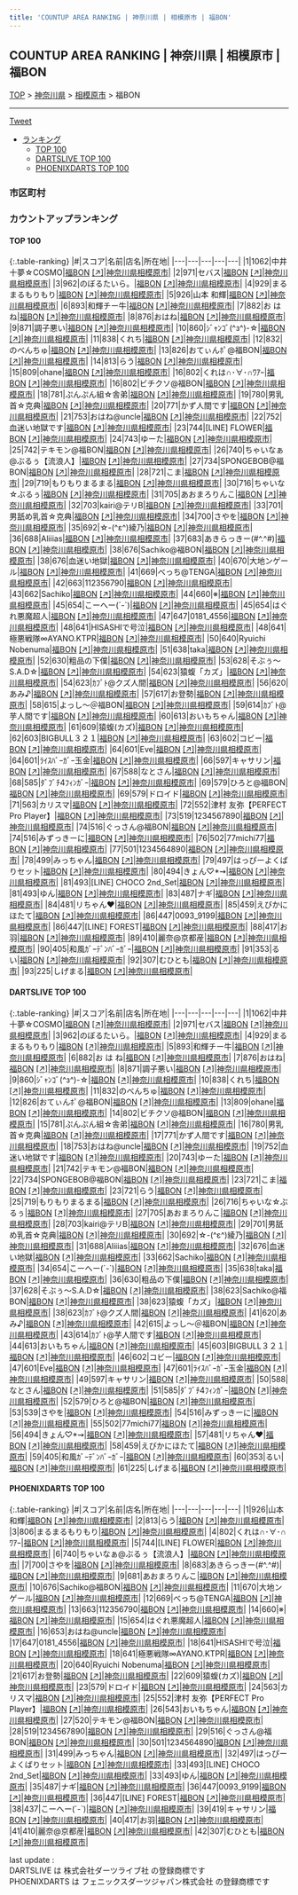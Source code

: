 ```yaml
---
title: 'COUNTUP AREA RANKING | 神奈川県 | 相模原市 | 福BON'
---
```

## COUNTUP AREA RANKING | 神奈川県 | 相模原市 | 福BON

[TOP](/darts/rank/) > [神奈川県](/darts/rank/神奈川県/) > [相模原市](/darts/rank/神奈川県/相模原市/) > 福BON

___

<a href="https://twitter.com/share?ref_src=twsrc%5Etfw" data-text="COUNTUP AREA RANKING | 神奈川県相模原市福BON" class="twitter-share-button" data-hashtags="DARTSLIVE,PHOENIXDARTS,darts,ダーツ" data-show-count="false">Tweet</a>

* [ランキング](#カウントアップランキング)
    * [TOP 100](#top-100)
    * [DARTSLIVE TOP 100](#dartslive-top-100)
    * [PHOENIXDARTS TOP 100](#phoenixdarts-top-100)

### 市区町村

<ul>

</ul>

### カウントアップランキング

#### TOP 100



{:.table-ranking}
|#|スコア|名前|店名|所在地|
|---|---|---|---|---|
|1|1062|<span class="rank-name-dl">中井十夢☆COSMO</span>|<a href="/darts/rank/shops/f6e295309958bdcf790ab824ce8730e5.html">福BON</a> <a href="https://search.dartslive.com/jp/shop/f6e295309958bdcf790ab824ce8730e5">[↗]</a>|<a href="/darts/rank/神奈川県/相模原市">神奈川県相模原市</a>|
|2|971|<span class="rank-name-dl">セバス</span>|<a href="/darts/rank/shops/f6e295309958bdcf790ab824ce8730e5.html">福BON</a> <a href="https://search.dartslive.com/jp/shop/f6e295309958bdcf790ab824ce8730e5">[↗]</a>|<a href="/darts/rank/神奈川県/相模原市">神奈川県相模原市</a>|
|3|962|<span class="rank-name-dl">のぼるたいら。</span>|<a href="/darts/rank/shops/f6e295309958bdcf790ab824ce8730e5.html">福BON</a> <a href="https://search.dartslive.com/jp/shop/f6e295309958bdcf790ab824ce8730e5">[↗]</a>|<a href="/darts/rank/神奈川県/相模原市">神奈川県相模原市</a>|
|4|929|<span class="rank-name-dl">まるまるもりもり</span>|<a href="/darts/rank/shops/f6e295309958bdcf790ab824ce8730e5.html">福BON</a> <a href="https://search.dartslive.com/jp/shop/f6e295309958bdcf790ab824ce8730e5">[↗]</a>|<a href="/darts/rank/神奈川県/相模原市">神奈川県相模原市</a>|
|5|926|<span class="rank-name-pd"><span class="pro-icon-pd"></span>山本 和輝</span>|<a href="/darts/rank/shops/58514.html">福BON</a> <a href="https://vs.phoenixdarts.com/jp/shop/shopDetailInfo/s_58514?s_seq=58514">[↗]</a>|<a href="/darts/rank/神奈川県/相模原市">神奈川県相模原市</a>|
|6|893|<span class="rank-name-dl">和輝チー牛</span>|<a href="/darts/rank/shops/f6e295309958bdcf790ab824ce8730e5.html">福BON</a> <a href="https://search.dartslive.com/jp/shop/f6e295309958bdcf790ab824ce8730e5">[↗]</a>|<a href="/darts/rank/神奈川県/相模原市">神奈川県相模原市</a>|
|7|882|<span class="rank-name-dl">お は ね</span>|<a href="/darts/rank/shops/f6e295309958bdcf790ab824ce8730e5.html">福BON</a> <a href="https://search.dartslive.com/jp/shop/f6e295309958bdcf790ab824ce8730e5">[↗]</a>|<a href="/darts/rank/神奈川県/相模原市">神奈川県相模原市</a>|
|8|876|<span class="rank-name-dl">おはね</span>|<a href="/darts/rank/shops/f6e295309958bdcf790ab824ce8730e5.html">福BON</a> <a href="https://search.dartslive.com/jp/shop/f6e295309958bdcf790ab824ce8730e5">[↗]</a>|<a href="/darts/rank/神奈川県/相模原市">神奈川県相模原市</a>|
|9|871|<span class="rank-name-dl">調子悪い</span>|<a href="/darts/rank/shops/f6e295309958bdcf790ab824ce8730e5.html">福BON</a> <a href="https://search.dartslive.com/jp/shop/f6e295309958bdcf790ab824ce8730e5">[↗]</a>|<a href="/darts/rank/神奈川県/相模原市">神奈川県相模原市</a>|
|10|860|<span class="rank-name-dl">ｼﾞｬﾝｺﾞ(^з^)-☆</span>|<a href="/darts/rank/shops/f6e295309958bdcf790ab824ce8730e5.html">福BON</a> <a href="https://search.dartslive.com/jp/shop/f6e295309958bdcf790ab824ce8730e5">[↗]</a>|<a href="/darts/rank/神奈川県/相模原市">神奈川県相模原市</a>|
|11|838|<span class="rank-name-dl">くれち</span>|<a href="/darts/rank/shops/f6e295309958bdcf790ab824ce8730e5.html">福BON</a> <a href="https://search.dartslive.com/jp/shop/f6e295309958bdcf790ab824ce8730e5">[↗]</a>|<a href="/darts/rank/神奈川県/相模原市">神奈川県相模原市</a>|
|12|832|<span class="rank-name-dl">のべんちゅ</span>|<a href="/darts/rank/shops/f6e295309958bdcf790ab824ce8730e5.html">福BON</a> <a href="https://search.dartslive.com/jp/shop/f6e295309958bdcf790ab824ce8730e5">[↗]</a>|<a href="/darts/rank/神奈川県/相模原市">神奈川県相模原市</a>|
|13|826|<span class="rank-name-dl">おてぃんﾎﾟ@福BON</span>|<a href="/darts/rank/shops/f6e295309958bdcf790ab824ce8730e5.html">福BON</a> <a href="https://search.dartslive.com/jp/shop/f6e295309958bdcf790ab824ce8730e5">[↗]</a>|<a href="/darts/rank/神奈川県/相模原市">神奈川県相模原市</a>|
|14|813|<span class="rank-name-pd">らう</span>|<a href="/darts/rank/shops/58514.html">福BON</a> <a href="https://vs.phoenixdarts.com/jp/shop/shopDetailInfo/s_58514?s_seq=58514">[↗]</a>|<a href="/darts/rank/神奈川県/相模原市">神奈川県相模原市</a>|
|15|809|<span class="rank-name-dl">ohane</span>|<a href="/darts/rank/shops/f6e295309958bdcf790ab824ce8730e5.html">福BON</a> <a href="https://search.dartslive.com/jp/shop/f6e295309958bdcf790ab824ce8730e5">[↗]</a>|<a href="/darts/rank/神奈川県/相模原市">神奈川県相模原市</a>|
|16|802|<span class="rank-name-pd">くれは∩･∀･∩ﾜｱｰ</span>|<a href="/darts/rank/shops/58514.html">福BON</a> <a href="https://vs.phoenixdarts.com/jp/shop/shopDetailInfo/s_58514?s_seq=58514">[↗]</a>|<a href="/darts/rank/神奈川県/相模原市">神奈川県相模原市</a>|
|16|802|<span class="rank-name-dl">ビチクソ@福BON</span>|<a href="/darts/rank/shops/f6e295309958bdcf790ab824ce8730e5.html">福BON</a> <a href="https://search.dartslive.com/jp/shop/f6e295309958bdcf790ab824ce8730e5">[↗]</a>|<a href="/darts/rank/神奈川県/相模原市">神奈川県相模原市</a>|
|18|781|<span class="rank-name-dl">ぷんぷん組☆舎弟</span>|<a href="/darts/rank/shops/f6e295309958bdcf790ab824ce8730e5.html">福BON</a> <a href="https://search.dartslive.com/jp/shop/f6e295309958bdcf790ab824ce8730e5">[↗]</a>|<a href="/darts/rank/神奈川県/相模原市">神奈川県相模原市</a>|
|19|780|<span class="rank-name-dl">男乳首☆克典</span>|<a href="/darts/rank/shops/f6e295309958bdcf790ab824ce8730e5.html">福BON</a> <a href="https://search.dartslive.com/jp/shop/f6e295309958bdcf790ab824ce8730e5">[↗]</a>|<a href="/darts/rank/神奈川県/相模原市">神奈川県相模原市</a>|
|20|771|<span class="rank-name-dl">かず人間です</span>|<a href="/darts/rank/shops/f6e295309958bdcf790ab824ce8730e5.html">福BON</a> <a href="https://search.dartslive.com/jp/shop/f6e295309958bdcf790ab824ce8730e5">[↗]</a>|<a href="/darts/rank/神奈川県/相模原市">神奈川県相模原市</a>|
|21|753|<span class="rank-name-dl">おはね@uncle</span>|<a href="/darts/rank/shops/f6e295309958bdcf790ab824ce8730e5.html">福BON</a> <a href="https://search.dartslive.com/jp/shop/f6e295309958bdcf790ab824ce8730e5">[↗]</a>|<a href="/darts/rank/神奈川県/相模原市">神奈川県相模原市</a>|
|22|752|<span class="rank-name-dl">血迷い地獄です</span>|<a href="/darts/rank/shops/f6e295309958bdcf790ab824ce8730e5.html">福BON</a> <a href="https://search.dartslive.com/jp/shop/f6e295309958bdcf790ab824ce8730e5">[↗]</a>|<a href="/darts/rank/神奈川県/相模原市">神奈川県相模原市</a>|
|23|744|<span class="rank-name-pd">[LINE] FLOWER</span>|<a href="/darts/rank/shops/58514.html">福BON</a> <a href="https://vs.phoenixdarts.com/jp/shop/shopDetailInfo/s_58514?s_seq=58514">[↗]</a>|<a href="/darts/rank/神奈川県/相模原市">神奈川県相模原市</a>|
|24|743|<span class="rank-name-dl">ゆーた</span>|<a href="/darts/rank/shops/f6e295309958bdcf790ab824ce8730e5.html">福BON</a> <a href="https://search.dartslive.com/jp/shop/f6e295309958bdcf790ab824ce8730e5">[↗]</a>|<a href="/darts/rank/神奈川県/相模原市">神奈川県相模原市</a>|
|25|742|<span class="rank-name-dl">テキモン@福BON</span>|<a href="/darts/rank/shops/f6e295309958bdcf790ab824ce8730e5.html">福BON</a> <a href="https://search.dartslive.com/jp/shop/f6e295309958bdcf790ab824ce8730e5">[↗]</a>|<a href="/darts/rank/神奈川県/相模原市">神奈川県相模原市</a>|
|26|740|<span class="rank-name-pd">ちゃいなぁ@ぶるぅ【流浪人】</span>|<a href="/darts/rank/shops/58514.html">福BON</a> <a href="https://vs.phoenixdarts.com/jp/shop/shopDetailInfo/s_58514?s_seq=58514">[↗]</a>|<a href="/darts/rank/神奈川県/相模原市">神奈川県相模原市</a>|
|27|734|<span class="rank-name-dl">SPONGEBOB@福BON</span>|<a href="/darts/rank/shops/f6e295309958bdcf790ab824ce8730e5.html">福BON</a> <a href="https://search.dartslive.com/jp/shop/f6e295309958bdcf790ab824ce8730e5">[↗]</a>|<a href="/darts/rank/神奈川県/相模原市">神奈川県相模原市</a>|
|28|721|<span class="rank-name-dl">こま</span>|<a href="/darts/rank/shops/f6e295309958bdcf790ab824ce8730e5.html">福BON</a> <a href="https://search.dartslive.com/jp/shop/f6e295309958bdcf790ab824ce8730e5">[↗]</a>|<a href="/darts/rank/神奈川県/相模原市">神奈川県相模原市</a>|
|29|719|<span class="rank-name-dl">もりもりまるまる</span>|<a href="/darts/rank/shops/f6e295309958bdcf790ab824ce8730e5.html">福BON</a> <a href="https://search.dartslive.com/jp/shop/f6e295309958bdcf790ab824ce8730e5">[↗]</a>|<a href="/darts/rank/神奈川県/相模原市">神奈川県相模原市</a>|
|30|716|<span class="rank-name-dl">ちゃいな☆ぶるぅ</span>|<a href="/darts/rank/shops/f6e295309958bdcf790ab824ce8730e5.html">福BON</a> <a href="https://search.dartslive.com/jp/shop/f6e295309958bdcf790ab824ce8730e5">[↗]</a>|<a href="/darts/rank/神奈川県/相模原市">神奈川県相模原市</a>|
|31|705|<span class="rank-name-dl">あおまろりんこ</span>|<a href="/darts/rank/shops/f6e295309958bdcf790ab824ce8730e5.html">福BON</a> <a href="https://search.dartslive.com/jp/shop/f6e295309958bdcf790ab824ce8730e5">[↗]</a>|<a href="/darts/rank/神奈川県/相模原市">神奈川県相模原市</a>|
|32|703|<span class="rank-name-dl">kairi@テリB</span>|<a href="/darts/rank/shops/f6e295309958bdcf790ab824ce8730e5.html">福BON</a> <a href="https://search.dartslive.com/jp/shop/f6e295309958bdcf790ab824ce8730e5">[↗]</a>|<a href="/darts/rank/神奈川県/相模原市">神奈川県相模原市</a>|
|33|701|<span class="rank-name-dl">男舐め乳首☆克典</span>|<a href="/darts/rank/shops/f6e295309958bdcf790ab824ce8730e5.html">福BON</a> <a href="https://search.dartslive.com/jp/shop/f6e295309958bdcf790ab824ce8730e5">[↗]</a>|<a href="/darts/rank/神奈川県/相模原市">神奈川県相模原市</a>|
|34|700|<span class="rank-name-pd">さやを</span>|<a href="/darts/rank/shops/58514.html">福BON</a> <a href="https://vs.phoenixdarts.com/jp/shop/shopDetailInfo/s_58514?s_seq=58514">[↗]</a>|<a href="/darts/rank/神奈川県/相模原市">神奈川県相模原市</a>|
|35|692|<span class="rank-name-dl">☆-(^ε^)綾乃</span>|<a href="/darts/rank/shops/f6e295309958bdcf790ab824ce8730e5.html">福BON</a> <a href="https://search.dartslive.com/jp/shop/f6e295309958bdcf790ab824ce8730e5">[↗]</a>|<a href="/darts/rank/神奈川県/相模原市">神奈川県相模原市</a>|
|36|688|<span class="rank-name-dl">Aliiias</span>|<a href="/darts/rank/shops/f6e295309958bdcf790ab824ce8730e5.html">福BON</a> <a href="https://search.dartslive.com/jp/shop/f6e295309958bdcf790ab824ce8730e5">[↗]</a>|<a href="/darts/rank/神奈川県/相模原市">神奈川県相模原市</a>|
|37|683|<span class="rank-name-pd">あきらっきー(#^.^#)</span>|<a href="/darts/rank/shops/58514.html">福BON</a> <a href="https://vs.phoenixdarts.com/jp/shop/shopDetailInfo/s_58514?s_seq=58514">[↗]</a>|<a href="/darts/rank/神奈川県/相模原市">神奈川県相模原市</a>|
|38|676|<span class="rank-name-pd">Sachiko@福BON</span>|<a href="/darts/rank/shops/58514.html">福BON</a> <a href="https://vs.phoenixdarts.com/jp/shop/shopDetailInfo/s_58514?s_seq=58514">[↗]</a>|<a href="/darts/rank/神奈川県/相模原市">神奈川県相模原市</a>|
|38|676|<span class="rank-name-dl">血迷い地獄</span>|<a href="/darts/rank/shops/f6e295309958bdcf790ab824ce8730e5.html">福BON</a> <a href="https://search.dartslive.com/jp/shop/f6e295309958bdcf790ab824ce8730e5">[↗]</a>|<a href="/darts/rank/神奈川県/相模原市">神奈川県相模原市</a>|
|40|670|<span class="rank-name-pd">大地ンゲール</span>|<a href="/darts/rank/shops/58514.html">福BON</a> <a href="https://vs.phoenixdarts.com/jp/shop/shopDetailInfo/s_58514?s_seq=58514">[↗]</a>|<a href="/darts/rank/神奈川県/相模原市">神奈川県相模原市</a>|
|41|669|<span class="rank-name-pd">べっち@TENGA</span>|<a href="/darts/rank/shops/58514.html">福BON</a> <a href="https://vs.phoenixdarts.com/jp/shop/shopDetailInfo/s_58514?s_seq=58514">[↗]</a>|<a href="/darts/rank/神奈川県/相模原市">神奈川県相模原市</a>|
|42|663|<span class="rank-name-pd">112356790</span>|<a href="/darts/rank/shops/58514.html">福BON</a> <a href="https://vs.phoenixdarts.com/jp/shop/shopDetailInfo/s_58514?s_seq=58514">[↗]</a>|<a href="/darts/rank/神奈川県/相模原市">神奈川県相模原市</a>|
|43|662|<span class="rank-name-dl">Sachiko</span>|<a href="/darts/rank/shops/f6e295309958bdcf790ab824ce8730e5.html">福BON</a> <a href="https://search.dartslive.com/jp/shop/f6e295309958bdcf790ab824ce8730e5">[↗]</a>|<a href="/darts/rank/神奈川県/相模原市">神奈川県相模原市</a>|
|44|660|<span class="rank-name-pd">※</span>|<a href="/darts/rank/shops/58514.html">福BON</a> <a href="https://vs.phoenixdarts.com/jp/shop/shopDetailInfo/s_58514?s_seq=58514">[↗]</a>|<a href="/darts/rank/神奈川県/相模原市">神奈川県相模原市</a>|
|45|654|<span class="rank-name-dl">こーへー(´-`)</span>|<a href="/darts/rank/shops/f6e295309958bdcf790ab824ce8730e5.html">福BON</a> <a href="https://search.dartslive.com/jp/shop/f6e295309958bdcf790ab824ce8730e5">[↗]</a>|<a href="/darts/rank/神奈川県/相模原市">神奈川県相模原市</a>|
|45|654|<span class="rank-name-pd">はぐれ悪魔超人</span>|<a href="/darts/rank/shops/58514.html">福BON</a> <a href="https://vs.phoenixdarts.com/jp/shop/shopDetailInfo/s_58514?s_seq=58514">[↗]</a>|<a href="/darts/rank/神奈川県/相模原市">神奈川県相模原市</a>|
|47|647|<span class="rank-name-pd">0181_4556</span>|<a href="/darts/rank/shops/58514.html">福BON</a> <a href="https://vs.phoenixdarts.com/jp/shop/shopDetailInfo/s_58514?s_seq=58514">[↗]</a>|<a href="/darts/rank/神奈川県/相模原市">神奈川県相模原市</a>|
|48|641|<span class="rank-name-pd">HISASHIで号泣</span>|<a href="/darts/rank/shops/58514.html">福BON</a> <a href="https://vs.phoenixdarts.com/jp/shop/shopDetailInfo/s_58514?s_seq=58514">[↗]</a>|<a href="/darts/rank/神奈川県/相模原市">神奈川県相模原市</a>|
|48|641|<span class="rank-name-pd">極悪戦隊∞AYANO.KTPR</span>|<a href="/darts/rank/shops/58514.html">福BON</a> <a href="https://vs.phoenixdarts.com/jp/shop/shopDetailInfo/s_58514?s_seq=58514">[↗]</a>|<a href="/darts/rank/神奈川県/相模原市">神奈川県相模原市</a>|
|50|640|<span class="rank-name-pd">Ryuichi Nobenuma</span>|<a href="/darts/rank/shops/58514.html">福BON</a> <a href="https://vs.phoenixdarts.com/jp/shop/shopDetailInfo/s_58514?s_seq=58514">[↗]</a>|<a href="/darts/rank/神奈川県/相模原市">神奈川県相模原市</a>|
|51|638|<span class="rank-name-dl">taka</span>|<a href="/darts/rank/shops/f6e295309958bdcf790ab824ce8730e5.html">福BON</a> <a href="https://search.dartslive.com/jp/shop/f6e295309958bdcf790ab824ce8730e5">[↗]</a>|<a href="/darts/rank/神奈川県/相模原市">神奈川県相模原市</a>|
|52|630|<span class="rank-name-dl">粗品の下僕</span>|<a href="/darts/rank/shops/f6e295309958bdcf790ab824ce8730e5.html">福BON</a> <a href="https://search.dartslive.com/jp/shop/f6e295309958bdcf790ab824ce8730e5">[↗]</a>|<a href="/darts/rank/神奈川県/相模原市">神奈川県相模原市</a>|
|53|628|<span class="rank-name-dl">そぶぅ〜S.A.D☆</span>|<a href="/darts/rank/shops/f6e295309958bdcf790ab824ce8730e5.html">福BON</a> <a href="https://search.dartslive.com/jp/shop/f6e295309958bdcf790ab824ce8730e5">[↗]</a>|<a href="/darts/rank/神奈川県/相模原市">神奈川県相模原市</a>|
|54|623|<span class="rank-name-dl">猿蝮「カズ」</span>|<a href="/darts/rank/shops/f6e295309958bdcf790ab824ce8730e5.html">福BON</a> <a href="https://search.dartslive.com/jp/shop/f6e295309958bdcf790ab824ce8730e5">[↗]</a>|<a href="/darts/rank/神奈川県/相模原市">神奈川県相模原市</a>|
|54|623|<span class="rank-name-dl">ｶﾌﾞﾄ@クズ人間</span>|<a href="/darts/rank/shops/f6e295309958bdcf790ab824ce8730e5.html">福BON</a> <a href="https://search.dartslive.com/jp/shop/f6e295309958bdcf790ab824ce8730e5">[↗]</a>|<a href="/darts/rank/神奈川県/相模原市">神奈川県相模原市</a>|
|56|620|<span class="rank-name-dl">あみ♪</span>|<a href="/darts/rank/shops/f6e295309958bdcf790ab824ce8730e5.html">福BON</a> <a href="https://search.dartslive.com/jp/shop/f6e295309958bdcf790ab824ce8730e5">[↗]</a>|<a href="/darts/rank/神奈川県/相模原市">神奈川県相模原市</a>|
|57|617|<span class="rank-name-pd">お登勢</span>|<a href="/darts/rank/shops/58514.html">福BON</a> <a href="https://vs.phoenixdarts.com/jp/shop/shopDetailInfo/s_58514?s_seq=58514">[↗]</a>|<a href="/darts/rank/神奈川県/相模原市">神奈川県相模原市</a>|
|58|615|<span class="rank-name-dl">よっし～＠福BON</span>|<a href="/darts/rank/shops/f6e295309958bdcf790ab824ce8730e5.html">福BON</a> <a href="https://search.dartslive.com/jp/shop/f6e295309958bdcf790ab824ce8730e5">[↗]</a>|<a href="/darts/rank/神奈川県/相模原市">神奈川県相模原市</a>|
|59|614|<span class="rank-name-dl">ｶﾌﾞﾄ@芋人間です</span>|<a href="/darts/rank/shops/f6e295309958bdcf790ab824ce8730e5.html">福BON</a> <a href="https://search.dartslive.com/jp/shop/f6e295309958bdcf790ab824ce8730e5">[↗]</a>|<a href="/darts/rank/神奈川県/相模原市">神奈川県相模原市</a>|
|60|613|<span class="rank-name-dl">おいもちゃん</span>|<a href="/darts/rank/shops/f6e295309958bdcf790ab824ce8730e5.html">福BON</a> <a href="https://search.dartslive.com/jp/shop/f6e295309958bdcf790ab824ce8730e5">[↗]</a>|<a href="/darts/rank/神奈川県/相模原市">神奈川県相模原市</a>|
|61|609|<span class="rank-name-pd">猿蝮(カズ)</span>|<a href="/darts/rank/shops/58514.html">福BON</a> <a href="https://vs.phoenixdarts.com/jp/shop/shopDetailInfo/s_58514?s_seq=58514">[↗]</a>|<a href="/darts/rank/神奈川県/相模原市">神奈川県相模原市</a>|
|62|603|<span class="rank-name-dl">BIGBULL３２１</span>|<a href="/darts/rank/shops/f6e295309958bdcf790ab824ce8730e5.html">福BON</a> <a href="https://search.dartslive.com/jp/shop/f6e295309958bdcf790ab824ce8730e5">[↗]</a>|<a href="/darts/rank/神奈川県/相模原市">神奈川県相模原市</a>|
|63|602|<span class="rank-name-dl">コビー</span>|<a href="/darts/rank/shops/f6e295309958bdcf790ab824ce8730e5.html">福BON</a> <a href="https://search.dartslive.com/jp/shop/f6e295309958bdcf790ab824ce8730e5">[↗]</a>|<a href="/darts/rank/神奈川県/相模原市">神奈川県相模原市</a>|
|64|601|<span class="rank-name-dl">Eve</span>|<a href="/darts/rank/shops/f6e295309958bdcf790ab824ce8730e5.html">福BON</a> <a href="https://search.dartslive.com/jp/shop/f6e295309958bdcf790ab824ce8730e5">[↗]</a>|<a href="/darts/rank/神奈川県/相模原市">神奈川県相模原市</a>|
|64|601|<span class="rank-name-dl">ﾗｲｽﾊﾞｰｶﾞｰ玉金</span>|<a href="/darts/rank/shops/f6e295309958bdcf790ab824ce8730e5.html">福BON</a> <a href="https://search.dartslive.com/jp/shop/f6e295309958bdcf790ab824ce8730e5">[↗]</a>|<a href="/darts/rank/神奈川県/相模原市">神奈川県相模原市</a>|
|66|597|<span class="rank-name-dl">キャサリン</span>|<a href="/darts/rank/shops/f6e295309958bdcf790ab824ce8730e5.html">福BON</a> <a href="https://search.dartslive.com/jp/shop/f6e295309958bdcf790ab824ce8730e5">[↗]</a>|<a href="/darts/rank/神奈川県/相模原市">神奈川県相模原市</a>|
|67|588|<span class="rank-name-dl">なとさん</span>|<a href="/darts/rank/shops/f6e295309958bdcf790ab824ce8730e5.html">福BON</a> <a href="https://search.dartslive.com/jp/shop/f6e295309958bdcf790ab824ce8730e5">[↗]</a>|<a href="/darts/rank/神奈川県/相模原市">神奈川県相模原市</a>|
|68|585|<span class="rank-name-dl">ﾀﾞﾌﾞﾁ4ﾌｨﾝｶﾞｰ</span>|<a href="/darts/rank/shops/f6e295309958bdcf790ab824ce8730e5.html">福BON</a> <a href="https://search.dartslive.com/jp/shop/f6e295309958bdcf790ab824ce8730e5">[↗]</a>|<a href="/darts/rank/神奈川県/相模原市">神奈川県相模原市</a>|
|69|579|<span class="rank-name-dl">ひろと@福BON</span>|<a href="/darts/rank/shops/f6e295309958bdcf790ab824ce8730e5.html">福BON</a> <a href="https://search.dartslive.com/jp/shop/f6e295309958bdcf790ab824ce8730e5">[↗]</a>|<a href="/darts/rank/神奈川県/相模原市">神奈川県相模原市</a>|
|69|579|<span class="rank-name-pd">ドロイド</span>|<a href="/darts/rank/shops/58514.html">福BON</a> <a href="https://vs.phoenixdarts.com/jp/shop/shopDetailInfo/s_58514?s_seq=58514">[↗]</a>|<a href="/darts/rank/神奈川県/相模原市">神奈川県相模原市</a>|
|71|563|<span class="rank-name-pd">カリスマ</span>|<a href="/darts/rank/shops/58514.html">福BON</a> <a href="https://vs.phoenixdarts.com/jp/shop/shopDetailInfo/s_58514?s_seq=58514">[↗]</a>|<a href="/darts/rank/神奈川県/相模原市">神奈川県相模原市</a>|
|72|552|<span class="rank-name-pd">津村 友弥【PERFECT Pro Player】</span>|<a href="/darts/rank/shops/58514.html">福BON</a> <a href="https://vs.phoenixdarts.com/jp/shop/shopDetailInfo/s_58514?s_seq=58514">[↗]</a>|<a href="/darts/rank/神奈川県/相模原市">神奈川県相模原市</a>|
|73|519|<span class="rank-name-pd">1234567890</span>|<a href="/darts/rank/shops/58514.html">福BON</a> <a href="https://vs.phoenixdarts.com/jp/shop/shopDetailInfo/s_58514?s_seq=58514">[↗]</a>|<a href="/darts/rank/神奈川県/相模原市">神奈川県相模原市</a>|
|74|516|<span class="rank-name-pd">ぐっさん@福BON</span>|<a href="/darts/rank/shops/58514.html">福BON</a> <a href="https://vs.phoenixdarts.com/jp/shop/shopDetailInfo/s_58514?s_seq=58514">[↗]</a>|<a href="/darts/rank/神奈川県/相模原市">神奈川県相模原市</a>|
|74|516|<span class="rank-name-dl">みずっきーに</span>|<a href="/darts/rank/shops/f6e295309958bdcf790ab824ce8730e5.html">福BON</a> <a href="https://search.dartslive.com/jp/shop/f6e295309958bdcf790ab824ce8730e5">[↗]</a>|<a href="/darts/rank/神奈川県/相模原市">神奈川県相模原市</a>|
|76|502|<span class="rank-name-dl">77michi77</span>|<a href="/darts/rank/shops/f6e295309958bdcf790ab824ce8730e5.html">福BON</a> <a href="https://search.dartslive.com/jp/shop/f6e295309958bdcf790ab824ce8730e5">[↗]</a>|<a href="/darts/rank/神奈川県/相模原市">神奈川県相模原市</a>|
|77|501|<span class="rank-name-pd">1234564890</span>|<a href="/darts/rank/shops/58514.html">福BON</a> <a href="https://vs.phoenixdarts.com/jp/shop/shopDetailInfo/s_58514?s_seq=58514">[↗]</a>|<a href="/darts/rank/神奈川県/相模原市">神奈川県相模原市</a>|
|78|499|<span class="rank-name-pd">みっちゃん</span>|<a href="/darts/rank/shops/58514.html">福BON</a> <a href="https://vs.phoenixdarts.com/jp/shop/shopDetailInfo/s_58514?s_seq=58514">[↗]</a>|<a href="/darts/rank/神奈川県/相模原市">神奈川県相模原市</a>|
|79|497|<span class="rank-name-pd">はっぴーよくばりセット</span>|<a href="/darts/rank/shops/58514.html">福BON</a> <a href="https://vs.phoenixdarts.com/jp/shop/shopDetailInfo/s_58514?s_seq=58514">[↗]</a>|<a href="/darts/rank/神奈川県/相模原市">神奈川県相模原市</a>|
|80|494|<span class="rank-name-dl">きょん♡*⇝</span>|<a href="/darts/rank/shops/f6e295309958bdcf790ab824ce8730e5.html">福BON</a> <a href="https://search.dartslive.com/jp/shop/f6e295309958bdcf790ab824ce8730e5">[↗]</a>|<a href="/darts/rank/神奈川県/相模原市">神奈川県相模原市</a>|
|81|493|<span class="rank-name-pd">[LINE] CHOCO 2nd_Set</span>|<a href="/darts/rank/shops/58514.html">福BON</a> <a href="https://vs.phoenixdarts.com/jp/shop/shopDetailInfo/s_58514?s_seq=58514">[↗]</a>|<a href="/darts/rank/神奈川県/相模原市">神奈川県相模原市</a>|
|81|493|<span class="rank-name-pd">ゆん</span>|<a href="/darts/rank/shops/58514.html">福BON</a> <a href="https://vs.phoenixdarts.com/jp/shop/shopDetailInfo/s_58514?s_seq=58514">[↗]</a>|<a href="/darts/rank/神奈川県/相模原市">神奈川県相模原市</a>|
|83|487|<span class="rank-name-pd">ナギ</span>|<a href="/darts/rank/shops/58514.html">福BON</a> <a href="https://vs.phoenixdarts.com/jp/shop/shopDetailInfo/s_58514?s_seq=58514">[↗]</a>|<a href="/darts/rank/神奈川県/相模原市">神奈川県相模原市</a>|
|84|481|<span class="rank-name-dl">リちゃん❤︎</span>|<a href="/darts/rank/shops/f6e295309958bdcf790ab824ce8730e5.html">福BON</a> <a href="https://search.dartslive.com/jp/shop/f6e295309958bdcf790ab824ce8730e5">[↗]</a>|<a href="/darts/rank/神奈川県/相模原市">神奈川県相模原市</a>|
|85|459|<span class="rank-name-dl">えびかにほたて</span>|<a href="/darts/rank/shops/f6e295309958bdcf790ab824ce8730e5.html">福BON</a> <a href="https://search.dartslive.com/jp/shop/f6e295309958bdcf790ab824ce8730e5">[↗]</a>|<a href="/darts/rank/神奈川県/相模原市">神奈川県相模原市</a>|
|86|447|<span class="rank-name-pd">0093_9199</span>|<a href="/darts/rank/shops/58514.html">福BON</a> <a href="https://vs.phoenixdarts.com/jp/shop/shopDetailInfo/s_58514?s_seq=58514">[↗]</a>|<a href="/darts/rank/神奈川県/相模原市">神奈川県相模原市</a>|
|86|447|<span class="rank-name-pd">[LINE] FOREST</span>|<a href="/darts/rank/shops/58514.html">福BON</a> <a href="https://vs.phoenixdarts.com/jp/shop/shopDetailInfo/s_58514?s_seq=58514">[↗]</a>|<a href="/darts/rank/神奈川県/相模原市">神奈川県相模原市</a>|
|88|417|<span class="rank-name-pd">お羽</span>|<a href="/darts/rank/shops/58514.html">福BON</a> <a href="https://vs.phoenixdarts.com/jp/shop/shopDetailInfo/s_58514?s_seq=58514">[↗]</a>|<a href="/darts/rank/神奈川県/相模原市">神奈川県相模原市</a>|
|89|410|<span class="rank-name-pd">麗奈@京都産</span>|<a href="/darts/rank/shops/58514.html">福BON</a> <a href="https://vs.phoenixdarts.com/jp/shop/shopDetailInfo/s_58514?s_seq=58514">[↗]</a>|<a href="/darts/rank/神奈川県/相模原市">神奈川県相模原市</a>|
|90|405|<span class="rank-name-dl">和風ｶﾞｰﾃﾞﾝﾊﾞｰｶﾞｰ</span>|<a href="/darts/rank/shops/f6e295309958bdcf790ab824ce8730e5.html">福BON</a> <a href="https://search.dartslive.com/jp/shop/f6e295309958bdcf790ab824ce8730e5">[↗]</a>|<a href="/darts/rank/神奈川県/相模原市">神奈川県相模原市</a>|
|91|353|<span class="rank-name-dl">るい</span>|<a href="/darts/rank/shops/f6e295309958bdcf790ab824ce8730e5.html">福BON</a> <a href="https://search.dartslive.com/jp/shop/f6e295309958bdcf790ab824ce8730e5">[↗]</a>|<a href="/darts/rank/神奈川県/相模原市">神奈川県相模原市</a>|
|92|307|<span class="rank-name-pd">むひとも</span>|<a href="/darts/rank/shops/58514.html">福BON</a> <a href="https://vs.phoenixdarts.com/jp/shop/shopDetailInfo/s_58514?s_seq=58514">[↗]</a>|<a href="/darts/rank/神奈川県/相模原市">神奈川県相模原市</a>|
|93|225|<span class="rank-name-dl">しげまる</span>|<a href="/darts/rank/shops/f6e295309958bdcf790ab824ce8730e5.html">福BON</a> <a href="https://search.dartslive.com/jp/shop/f6e295309958bdcf790ab824ce8730e5">[↗]</a>|<a href="/darts/rank/神奈川県/相模原市">神奈川県相模原市</a>|


#### DARTSLIVE TOP 100



{:.table-ranking}
|#|スコア|名前|店名|所在地|
|---|---|---|---|---|
|1|1062|<span class="rank-name-dl">中井十夢☆COSMO</span>|<a href="/darts/rank/shops/f6e295309958bdcf790ab824ce8730e5.html">福BON</a> <a href="https://search.dartslive.com/jp/shop/f6e295309958bdcf790ab824ce8730e5">[↗]</a>|<a href="/darts/rank/神奈川県/相模原市">神奈川県相模原市</a>|
|2|971|<span class="rank-name-dl">セバス</span>|<a href="/darts/rank/shops/f6e295309958bdcf790ab824ce8730e5.html">福BON</a> <a href="https://search.dartslive.com/jp/shop/f6e295309958bdcf790ab824ce8730e5">[↗]</a>|<a href="/darts/rank/神奈川県/相模原市">神奈川県相模原市</a>|
|3|962|<span class="rank-name-dl">のぼるたいら。</span>|<a href="/darts/rank/shops/f6e295309958bdcf790ab824ce8730e5.html">福BON</a> <a href="https://search.dartslive.com/jp/shop/f6e295309958bdcf790ab824ce8730e5">[↗]</a>|<a href="/darts/rank/神奈川県/相模原市">神奈川県相模原市</a>|
|4|929|<span class="rank-name-dl">まるまるもりもり</span>|<a href="/darts/rank/shops/f6e295309958bdcf790ab824ce8730e5.html">福BON</a> <a href="https://search.dartslive.com/jp/shop/f6e295309958bdcf790ab824ce8730e5">[↗]</a>|<a href="/darts/rank/神奈川県/相模原市">神奈川県相模原市</a>|
|5|893|<span class="rank-name-dl">和輝チー牛</span>|<a href="/darts/rank/shops/f6e295309958bdcf790ab824ce8730e5.html">福BON</a> <a href="https://search.dartslive.com/jp/shop/f6e295309958bdcf790ab824ce8730e5">[↗]</a>|<a href="/darts/rank/神奈川県/相模原市">神奈川県相模原市</a>|
|6|882|<span class="rank-name-dl">お は ね</span>|<a href="/darts/rank/shops/f6e295309958bdcf790ab824ce8730e5.html">福BON</a> <a href="https://search.dartslive.com/jp/shop/f6e295309958bdcf790ab824ce8730e5">[↗]</a>|<a href="/darts/rank/神奈川県/相模原市">神奈川県相模原市</a>|
|7|876|<span class="rank-name-dl">おはね</span>|<a href="/darts/rank/shops/f6e295309958bdcf790ab824ce8730e5.html">福BON</a> <a href="https://search.dartslive.com/jp/shop/f6e295309958bdcf790ab824ce8730e5">[↗]</a>|<a href="/darts/rank/神奈川県/相模原市">神奈川県相模原市</a>|
|8|871|<span class="rank-name-dl">調子悪い</span>|<a href="/darts/rank/shops/f6e295309958bdcf790ab824ce8730e5.html">福BON</a> <a href="https://search.dartslive.com/jp/shop/f6e295309958bdcf790ab824ce8730e5">[↗]</a>|<a href="/darts/rank/神奈川県/相模原市">神奈川県相模原市</a>|
|9|860|<span class="rank-name-dl">ｼﾞｬﾝｺﾞ(^з^)-☆</span>|<a href="/darts/rank/shops/f6e295309958bdcf790ab824ce8730e5.html">福BON</a> <a href="https://search.dartslive.com/jp/shop/f6e295309958bdcf790ab824ce8730e5">[↗]</a>|<a href="/darts/rank/神奈川県/相模原市">神奈川県相模原市</a>|
|10|838|<span class="rank-name-dl">くれち</span>|<a href="/darts/rank/shops/f6e295309958bdcf790ab824ce8730e5.html">福BON</a> <a href="https://search.dartslive.com/jp/shop/f6e295309958bdcf790ab824ce8730e5">[↗]</a>|<a href="/darts/rank/神奈川県/相模原市">神奈川県相模原市</a>|
|11|832|<span class="rank-name-dl">のべんちゅ</span>|<a href="/darts/rank/shops/f6e295309958bdcf790ab824ce8730e5.html">福BON</a> <a href="https://search.dartslive.com/jp/shop/f6e295309958bdcf790ab824ce8730e5">[↗]</a>|<a href="/darts/rank/神奈川県/相模原市">神奈川県相模原市</a>|
|12|826|<span class="rank-name-dl">おてぃんﾎﾟ@福BON</span>|<a href="/darts/rank/shops/f6e295309958bdcf790ab824ce8730e5.html">福BON</a> <a href="https://search.dartslive.com/jp/shop/f6e295309958bdcf790ab824ce8730e5">[↗]</a>|<a href="/darts/rank/神奈川県/相模原市">神奈川県相模原市</a>|
|13|809|<span class="rank-name-dl">ohane</span>|<a href="/darts/rank/shops/f6e295309958bdcf790ab824ce8730e5.html">福BON</a> <a href="https://search.dartslive.com/jp/shop/f6e295309958bdcf790ab824ce8730e5">[↗]</a>|<a href="/darts/rank/神奈川県/相模原市">神奈川県相模原市</a>|
|14|802|<span class="rank-name-dl">ビチクソ@福BON</span>|<a href="/darts/rank/shops/f6e295309958bdcf790ab824ce8730e5.html">福BON</a> <a href="https://search.dartslive.com/jp/shop/f6e295309958bdcf790ab824ce8730e5">[↗]</a>|<a href="/darts/rank/神奈川県/相模原市">神奈川県相模原市</a>|
|15|781|<span class="rank-name-dl">ぷんぷん組☆舎弟</span>|<a href="/darts/rank/shops/f6e295309958bdcf790ab824ce8730e5.html">福BON</a> <a href="https://search.dartslive.com/jp/shop/f6e295309958bdcf790ab824ce8730e5">[↗]</a>|<a href="/darts/rank/神奈川県/相模原市">神奈川県相模原市</a>|
|16|780|<span class="rank-name-dl">男乳首☆克典</span>|<a href="/darts/rank/shops/f6e295309958bdcf790ab824ce8730e5.html">福BON</a> <a href="https://search.dartslive.com/jp/shop/f6e295309958bdcf790ab824ce8730e5">[↗]</a>|<a href="/darts/rank/神奈川県/相模原市">神奈川県相模原市</a>|
|17|771|<span class="rank-name-dl">かず人間です</span>|<a href="/darts/rank/shops/f6e295309958bdcf790ab824ce8730e5.html">福BON</a> <a href="https://search.dartslive.com/jp/shop/f6e295309958bdcf790ab824ce8730e5">[↗]</a>|<a href="/darts/rank/神奈川県/相模原市">神奈川県相模原市</a>|
|18|753|<span class="rank-name-dl">おはね@uncle</span>|<a href="/darts/rank/shops/f6e295309958bdcf790ab824ce8730e5.html">福BON</a> <a href="https://search.dartslive.com/jp/shop/f6e295309958bdcf790ab824ce8730e5">[↗]</a>|<a href="/darts/rank/神奈川県/相模原市">神奈川県相模原市</a>|
|19|752|<span class="rank-name-dl">血迷い地獄です</span>|<a href="/darts/rank/shops/f6e295309958bdcf790ab824ce8730e5.html">福BON</a> <a href="https://search.dartslive.com/jp/shop/f6e295309958bdcf790ab824ce8730e5">[↗]</a>|<a href="/darts/rank/神奈川県/相模原市">神奈川県相模原市</a>|
|20|743|<span class="rank-name-dl">ゆーた</span>|<a href="/darts/rank/shops/f6e295309958bdcf790ab824ce8730e5.html">福BON</a> <a href="https://search.dartslive.com/jp/shop/f6e295309958bdcf790ab824ce8730e5">[↗]</a>|<a href="/darts/rank/神奈川県/相模原市">神奈川県相模原市</a>|
|21|742|<span class="rank-name-dl">テキモン@福BON</span>|<a href="/darts/rank/shops/f6e295309958bdcf790ab824ce8730e5.html">福BON</a> <a href="https://search.dartslive.com/jp/shop/f6e295309958bdcf790ab824ce8730e5">[↗]</a>|<a href="/darts/rank/神奈川県/相模原市">神奈川県相模原市</a>|
|22|734|<span class="rank-name-dl">SPONGEBOB@福BON</span>|<a href="/darts/rank/shops/f6e295309958bdcf790ab824ce8730e5.html">福BON</a> <a href="https://search.dartslive.com/jp/shop/f6e295309958bdcf790ab824ce8730e5">[↗]</a>|<a href="/darts/rank/神奈川県/相模原市">神奈川県相模原市</a>|
|23|721|<span class="rank-name-dl">こま</span>|<a href="/darts/rank/shops/f6e295309958bdcf790ab824ce8730e5.html">福BON</a> <a href="https://search.dartslive.com/jp/shop/f6e295309958bdcf790ab824ce8730e5">[↗]</a>|<a href="/darts/rank/神奈川県/相模原市">神奈川県相模原市</a>|
|23|721|<span class="rank-name-dl">らう</span>|<a href="/darts/rank/shops/f6e295309958bdcf790ab824ce8730e5.html">福BON</a> <a href="https://search.dartslive.com/jp/shop/f6e295309958bdcf790ab824ce8730e5">[↗]</a>|<a href="/darts/rank/神奈川県/相模原市">神奈川県相模原市</a>|
|25|719|<span class="rank-name-dl">もりもりまるまる</span>|<a href="/darts/rank/shops/f6e295309958bdcf790ab824ce8730e5.html">福BON</a> <a href="https://search.dartslive.com/jp/shop/f6e295309958bdcf790ab824ce8730e5">[↗]</a>|<a href="/darts/rank/神奈川県/相模原市">神奈川県相模原市</a>|
|26|716|<span class="rank-name-dl">ちゃいな☆ぶるぅ</span>|<a href="/darts/rank/shops/f6e295309958bdcf790ab824ce8730e5.html">福BON</a> <a href="https://search.dartslive.com/jp/shop/f6e295309958bdcf790ab824ce8730e5">[↗]</a>|<a href="/darts/rank/神奈川県/相模原市">神奈川県相模原市</a>|
|27|705|<span class="rank-name-dl">あおまろりんこ</span>|<a href="/darts/rank/shops/f6e295309958bdcf790ab824ce8730e5.html">福BON</a> <a href="https://search.dartslive.com/jp/shop/f6e295309958bdcf790ab824ce8730e5">[↗]</a>|<a href="/darts/rank/神奈川県/相模原市">神奈川県相模原市</a>|
|28|703|<span class="rank-name-dl">kairi@テリB</span>|<a href="/darts/rank/shops/f6e295309958bdcf790ab824ce8730e5.html">福BON</a> <a href="https://search.dartslive.com/jp/shop/f6e295309958bdcf790ab824ce8730e5">[↗]</a>|<a href="/darts/rank/神奈川県/相模原市">神奈川県相模原市</a>|
|29|701|<span class="rank-name-dl">男舐め乳首☆克典</span>|<a href="/darts/rank/shops/f6e295309958bdcf790ab824ce8730e5.html">福BON</a> <a href="https://search.dartslive.com/jp/shop/f6e295309958bdcf790ab824ce8730e5">[↗]</a>|<a href="/darts/rank/神奈川県/相模原市">神奈川県相模原市</a>|
|30|692|<span class="rank-name-dl">☆-(^ε^)綾乃</span>|<a href="/darts/rank/shops/f6e295309958bdcf790ab824ce8730e5.html">福BON</a> <a href="https://search.dartslive.com/jp/shop/f6e295309958bdcf790ab824ce8730e5">[↗]</a>|<a href="/darts/rank/神奈川県/相模原市">神奈川県相模原市</a>|
|31|688|<span class="rank-name-dl">Aliiias</span>|<a href="/darts/rank/shops/f6e295309958bdcf790ab824ce8730e5.html">福BON</a> <a href="https://search.dartslive.com/jp/shop/f6e295309958bdcf790ab824ce8730e5">[↗]</a>|<a href="/darts/rank/神奈川県/相模原市">神奈川県相模原市</a>|
|32|676|<span class="rank-name-dl">血迷い地獄</span>|<a href="/darts/rank/shops/f6e295309958bdcf790ab824ce8730e5.html">福BON</a> <a href="https://search.dartslive.com/jp/shop/f6e295309958bdcf790ab824ce8730e5">[↗]</a>|<a href="/darts/rank/神奈川県/相模原市">神奈川県相模原市</a>|
|33|662|<span class="rank-name-dl">Sachiko</span>|<a href="/darts/rank/shops/f6e295309958bdcf790ab824ce8730e5.html">福BON</a> <a href="https://search.dartslive.com/jp/shop/f6e295309958bdcf790ab824ce8730e5">[↗]</a>|<a href="/darts/rank/神奈川県/相模原市">神奈川県相模原市</a>|
|34|654|<span class="rank-name-dl">こーへー(´-`)</span>|<a href="/darts/rank/shops/f6e295309958bdcf790ab824ce8730e5.html">福BON</a> <a href="https://search.dartslive.com/jp/shop/f6e295309958bdcf790ab824ce8730e5">[↗]</a>|<a href="/darts/rank/神奈川県/相模原市">神奈川県相模原市</a>|
|35|638|<span class="rank-name-dl">taka</span>|<a href="/darts/rank/shops/f6e295309958bdcf790ab824ce8730e5.html">福BON</a> <a href="https://search.dartslive.com/jp/shop/f6e295309958bdcf790ab824ce8730e5">[↗]</a>|<a href="/darts/rank/神奈川県/相模原市">神奈川県相模原市</a>|
|36|630|<span class="rank-name-dl">粗品の下僕</span>|<a href="/darts/rank/shops/f6e295309958bdcf790ab824ce8730e5.html">福BON</a> <a href="https://search.dartslive.com/jp/shop/f6e295309958bdcf790ab824ce8730e5">[↗]</a>|<a href="/darts/rank/神奈川県/相模原市">神奈川県相模原市</a>|
|37|628|<span class="rank-name-dl">そぶぅ〜S.A.D☆</span>|<a href="/darts/rank/shops/f6e295309958bdcf790ab824ce8730e5.html">福BON</a> <a href="https://search.dartslive.com/jp/shop/f6e295309958bdcf790ab824ce8730e5">[↗]</a>|<a href="/darts/rank/神奈川県/相模原市">神奈川県相模原市</a>|
|38|623|<span class="rank-name-dl">Sachiko@福BON</span>|<a href="/darts/rank/shops/f6e295309958bdcf790ab824ce8730e5.html">福BON</a> <a href="https://search.dartslive.com/jp/shop/f6e295309958bdcf790ab824ce8730e5">[↗]</a>|<a href="/darts/rank/神奈川県/相模原市">神奈川県相模原市</a>|
|38|623|<span class="rank-name-dl">猿蝮「カズ」</span>|<a href="/darts/rank/shops/f6e295309958bdcf790ab824ce8730e5.html">福BON</a> <a href="https://search.dartslive.com/jp/shop/f6e295309958bdcf790ab824ce8730e5">[↗]</a>|<a href="/darts/rank/神奈川県/相模原市">神奈川県相模原市</a>|
|38|623|<span class="rank-name-dl">ｶﾌﾞﾄ@クズ人間</span>|<a href="/darts/rank/shops/f6e295309958bdcf790ab824ce8730e5.html">福BON</a> <a href="https://search.dartslive.com/jp/shop/f6e295309958bdcf790ab824ce8730e5">[↗]</a>|<a href="/darts/rank/神奈川県/相模原市">神奈川県相模原市</a>|
|41|620|<span class="rank-name-dl">あみ♪</span>|<a href="/darts/rank/shops/f6e295309958bdcf790ab824ce8730e5.html">福BON</a> <a href="https://search.dartslive.com/jp/shop/f6e295309958bdcf790ab824ce8730e5">[↗]</a>|<a href="/darts/rank/神奈川県/相模原市">神奈川県相模原市</a>|
|42|615|<span class="rank-name-dl">よっし～＠福BON</span>|<a href="/darts/rank/shops/f6e295309958bdcf790ab824ce8730e5.html">福BON</a> <a href="https://search.dartslive.com/jp/shop/f6e295309958bdcf790ab824ce8730e5">[↗]</a>|<a href="/darts/rank/神奈川県/相模原市">神奈川県相模原市</a>|
|43|614|<span class="rank-name-dl">ｶﾌﾞﾄ@芋人間です</span>|<a href="/darts/rank/shops/f6e295309958bdcf790ab824ce8730e5.html">福BON</a> <a href="https://search.dartslive.com/jp/shop/f6e295309958bdcf790ab824ce8730e5">[↗]</a>|<a href="/darts/rank/神奈川県/相模原市">神奈川県相模原市</a>|
|44|613|<span class="rank-name-dl">おいもちゃん</span>|<a href="/darts/rank/shops/f6e295309958bdcf790ab824ce8730e5.html">福BON</a> <a href="https://search.dartslive.com/jp/shop/f6e295309958bdcf790ab824ce8730e5">[↗]</a>|<a href="/darts/rank/神奈川県/相模原市">神奈川県相模原市</a>|
|45|603|<span class="rank-name-dl">BIGBULL３２１</span>|<a href="/darts/rank/shops/f6e295309958bdcf790ab824ce8730e5.html">福BON</a> <a href="https://search.dartslive.com/jp/shop/f6e295309958bdcf790ab824ce8730e5">[↗]</a>|<a href="/darts/rank/神奈川県/相模原市">神奈川県相模原市</a>|
|46|602|<span class="rank-name-dl">コビー</span>|<a href="/darts/rank/shops/f6e295309958bdcf790ab824ce8730e5.html">福BON</a> <a href="https://search.dartslive.com/jp/shop/f6e295309958bdcf790ab824ce8730e5">[↗]</a>|<a href="/darts/rank/神奈川県/相模原市">神奈川県相模原市</a>|
|47|601|<span class="rank-name-dl">Eve</span>|<a href="/darts/rank/shops/f6e295309958bdcf790ab824ce8730e5.html">福BON</a> <a href="https://search.dartslive.com/jp/shop/f6e295309958bdcf790ab824ce8730e5">[↗]</a>|<a href="/darts/rank/神奈川県/相模原市">神奈川県相模原市</a>|
|47|601|<span class="rank-name-dl">ﾗｲｽﾊﾞｰｶﾞｰ玉金</span>|<a href="/darts/rank/shops/f6e295309958bdcf790ab824ce8730e5.html">福BON</a> <a href="https://search.dartslive.com/jp/shop/f6e295309958bdcf790ab824ce8730e5">[↗]</a>|<a href="/darts/rank/神奈川県/相模原市">神奈川県相模原市</a>|
|49|597|<span class="rank-name-dl">キャサリン</span>|<a href="/darts/rank/shops/f6e295309958bdcf790ab824ce8730e5.html">福BON</a> <a href="https://search.dartslive.com/jp/shop/f6e295309958bdcf790ab824ce8730e5">[↗]</a>|<a href="/darts/rank/神奈川県/相模原市">神奈川県相模原市</a>|
|50|588|<span class="rank-name-dl">なとさん</span>|<a href="/darts/rank/shops/f6e295309958bdcf790ab824ce8730e5.html">福BON</a> <a href="https://search.dartslive.com/jp/shop/f6e295309958bdcf790ab824ce8730e5">[↗]</a>|<a href="/darts/rank/神奈川県/相模原市">神奈川県相模原市</a>|
|51|585|<span class="rank-name-dl">ﾀﾞﾌﾞﾁ4ﾌｨﾝｶﾞｰ</span>|<a href="/darts/rank/shops/f6e295309958bdcf790ab824ce8730e5.html">福BON</a> <a href="https://search.dartslive.com/jp/shop/f6e295309958bdcf790ab824ce8730e5">[↗]</a>|<a href="/darts/rank/神奈川県/相模原市">神奈川県相模原市</a>|
|52|579|<span class="rank-name-dl">ひろと@福BON</span>|<a href="/darts/rank/shops/f6e295309958bdcf790ab824ce8730e5.html">福BON</a> <a href="https://search.dartslive.com/jp/shop/f6e295309958bdcf790ab824ce8730e5">[↗]</a>|<a href="/darts/rank/神奈川県/相模原市">神奈川県相模原市</a>|
|53|539|<span class="rank-name-dl">さやを</span>|<a href="/darts/rank/shops/f6e295309958bdcf790ab824ce8730e5.html">福BON</a> <a href="https://search.dartslive.com/jp/shop/f6e295309958bdcf790ab824ce8730e5">[↗]</a>|<a href="/darts/rank/神奈川県/相模原市">神奈川県相模原市</a>|
|54|516|<span class="rank-name-dl">みずっきーに</span>|<a href="/darts/rank/shops/f6e295309958bdcf790ab824ce8730e5.html">福BON</a> <a href="https://search.dartslive.com/jp/shop/f6e295309958bdcf790ab824ce8730e5">[↗]</a>|<a href="/darts/rank/神奈川県/相模原市">神奈川県相模原市</a>|
|55|502|<span class="rank-name-dl">77michi77</span>|<a href="/darts/rank/shops/f6e295309958bdcf790ab824ce8730e5.html">福BON</a> <a href="https://search.dartslive.com/jp/shop/f6e295309958bdcf790ab824ce8730e5">[↗]</a>|<a href="/darts/rank/神奈川県/相模原市">神奈川県相模原市</a>|
|56|494|<span class="rank-name-dl">きょん♡*⇝</span>|<a href="/darts/rank/shops/f6e295309958bdcf790ab824ce8730e5.html">福BON</a> <a href="https://search.dartslive.com/jp/shop/f6e295309958bdcf790ab824ce8730e5">[↗]</a>|<a href="/darts/rank/神奈川県/相模原市">神奈川県相模原市</a>|
|57|481|<span class="rank-name-dl">リちゃん❤︎</span>|<a href="/darts/rank/shops/f6e295309958bdcf790ab824ce8730e5.html">福BON</a> <a href="https://search.dartslive.com/jp/shop/f6e295309958bdcf790ab824ce8730e5">[↗]</a>|<a href="/darts/rank/神奈川県/相模原市">神奈川県相模原市</a>|
|58|459|<span class="rank-name-dl">えびかにほたて</span>|<a href="/darts/rank/shops/f6e295309958bdcf790ab824ce8730e5.html">福BON</a> <a href="https://search.dartslive.com/jp/shop/f6e295309958bdcf790ab824ce8730e5">[↗]</a>|<a href="/darts/rank/神奈川県/相模原市">神奈川県相模原市</a>|
|59|405|<span class="rank-name-dl">和風ｶﾞｰﾃﾞﾝﾊﾞｰｶﾞｰ</span>|<a href="/darts/rank/shops/f6e295309958bdcf790ab824ce8730e5.html">福BON</a> <a href="https://search.dartslive.com/jp/shop/f6e295309958bdcf790ab824ce8730e5">[↗]</a>|<a href="/darts/rank/神奈川県/相模原市">神奈川県相模原市</a>|
|60|353|<span class="rank-name-dl">るい</span>|<a href="/darts/rank/shops/f6e295309958bdcf790ab824ce8730e5.html">福BON</a> <a href="https://search.dartslive.com/jp/shop/f6e295309958bdcf790ab824ce8730e5">[↗]</a>|<a href="/darts/rank/神奈川県/相模原市">神奈川県相模原市</a>|
|61|225|<span class="rank-name-dl">しげまる</span>|<a href="/darts/rank/shops/f6e295309958bdcf790ab824ce8730e5.html">福BON</a> <a href="https://search.dartslive.com/jp/shop/f6e295309958bdcf790ab824ce8730e5">[↗]</a>|<a href="/darts/rank/神奈川県/相模原市">神奈川県相模原市</a>|


#### PHOENIXDARTS TOP 100



{:.table-ranking}
|#|スコア|名前|店名|所在地|
|---|---|---|---|---|
|1|926|<span class="rank-name-pd"><span class="pro-icon-pd"></span>山本 和輝</span>|<a href="/darts/rank/shops/58514.html">福BON</a> <a href="https://vs.phoenixdarts.com/jp/shop/shopDetailInfo/s_58514?s_seq=58514">[↗]</a>|<a href="/darts/rank/神奈川県/相模原市">神奈川県相模原市</a>|
|2|813|<span class="rank-name-pd">らう</span>|<a href="/darts/rank/shops/58514.html">福BON</a> <a href="https://vs.phoenixdarts.com/jp/shop/shopDetailInfo/s_58514?s_seq=58514">[↗]</a>|<a href="/darts/rank/神奈川県/相模原市">神奈川県相模原市</a>|
|3|806|<span class="rank-name-pd">まるまるもりもり</span>|<a href="/darts/rank/shops/58514.html">福BON</a> <a href="https://vs.phoenixdarts.com/jp/shop/shopDetailInfo/s_58514?s_seq=58514">[↗]</a>|<a href="/darts/rank/神奈川県/相模原市">神奈川県相模原市</a>|
|4|802|<span class="rank-name-pd">くれは∩･∀･∩ﾜｱｰ</span>|<a href="/darts/rank/shops/58514.html">福BON</a> <a href="https://vs.phoenixdarts.com/jp/shop/shopDetailInfo/s_58514?s_seq=58514">[↗]</a>|<a href="/darts/rank/神奈川県/相模原市">神奈川県相模原市</a>|
|5|744|<span class="rank-name-pd">[LINE] FLOWER</span>|<a href="/darts/rank/shops/58514.html">福BON</a> <a href="https://vs.phoenixdarts.com/jp/shop/shopDetailInfo/s_58514?s_seq=58514">[↗]</a>|<a href="/darts/rank/神奈川県/相模原市">神奈川県相模原市</a>|
|6|740|<span class="rank-name-pd">ちゃいなぁ@ぶるぅ【流浪人】</span>|<a href="/darts/rank/shops/58514.html">福BON</a> <a href="https://vs.phoenixdarts.com/jp/shop/shopDetailInfo/s_58514?s_seq=58514">[↗]</a>|<a href="/darts/rank/神奈川県/相模原市">神奈川県相模原市</a>|
|7|700|<span class="rank-name-pd">さやを</span>|<a href="/darts/rank/shops/58514.html">福BON</a> <a href="https://vs.phoenixdarts.com/jp/shop/shopDetailInfo/s_58514?s_seq=58514">[↗]</a>|<a href="/darts/rank/神奈川県/相模原市">神奈川県相模原市</a>|
|8|683|<span class="rank-name-pd">あきらっきー(#^.^#)</span>|<a href="/darts/rank/shops/58514.html">福BON</a> <a href="https://vs.phoenixdarts.com/jp/shop/shopDetailInfo/s_58514?s_seq=58514">[↗]</a>|<a href="/darts/rank/神奈川県/相模原市">神奈川県相模原市</a>|
|9|681|<span class="rank-name-pd">あおまろりんこ</span>|<a href="/darts/rank/shops/58514.html">福BON</a> <a href="https://vs.phoenixdarts.com/jp/shop/shopDetailInfo/s_58514?s_seq=58514">[↗]</a>|<a href="/darts/rank/神奈川県/相模原市">神奈川県相模原市</a>|
|10|676|<span class="rank-name-pd">Sachiko@福BON</span>|<a href="/darts/rank/shops/58514.html">福BON</a> <a href="https://vs.phoenixdarts.com/jp/shop/shopDetailInfo/s_58514?s_seq=58514">[↗]</a>|<a href="/darts/rank/神奈川県/相模原市">神奈川県相模原市</a>|
|11|670|<span class="rank-name-pd">大地ンゲール</span>|<a href="/darts/rank/shops/58514.html">福BON</a> <a href="https://vs.phoenixdarts.com/jp/shop/shopDetailInfo/s_58514?s_seq=58514">[↗]</a>|<a href="/darts/rank/神奈川県/相模原市">神奈川県相模原市</a>|
|12|669|<span class="rank-name-pd">べっち@TENGA</span>|<a href="/darts/rank/shops/58514.html">福BON</a> <a href="https://vs.phoenixdarts.com/jp/shop/shopDetailInfo/s_58514?s_seq=58514">[↗]</a>|<a href="/darts/rank/神奈川県/相模原市">神奈川県相模原市</a>|
|13|663|<span class="rank-name-pd">112356790</span>|<a href="/darts/rank/shops/58514.html">福BON</a> <a href="https://vs.phoenixdarts.com/jp/shop/shopDetailInfo/s_58514?s_seq=58514">[↗]</a>|<a href="/darts/rank/神奈川県/相模原市">神奈川県相模原市</a>|
|14|660|<span class="rank-name-pd">※</span>|<a href="/darts/rank/shops/58514.html">福BON</a> <a href="https://vs.phoenixdarts.com/jp/shop/shopDetailInfo/s_58514?s_seq=58514">[↗]</a>|<a href="/darts/rank/神奈川県/相模原市">神奈川県相模原市</a>|
|15|654|<span class="rank-name-pd">はぐれ悪魔超人</span>|<a href="/darts/rank/shops/58514.html">福BON</a> <a href="https://vs.phoenixdarts.com/jp/shop/shopDetailInfo/s_58514?s_seq=58514">[↗]</a>|<a href="/darts/rank/神奈川県/相模原市">神奈川県相模原市</a>|
|16|653|<span class="rank-name-pd">おはね@uncle</span>|<a href="/darts/rank/shops/58514.html">福BON</a> <a href="https://vs.phoenixdarts.com/jp/shop/shopDetailInfo/s_58514?s_seq=58514">[↗]</a>|<a href="/darts/rank/神奈川県/相模原市">神奈川県相模原市</a>|
|17|647|<span class="rank-name-pd">0181_4556</span>|<a href="/darts/rank/shops/58514.html">福BON</a> <a href="https://vs.phoenixdarts.com/jp/shop/shopDetailInfo/s_58514?s_seq=58514">[↗]</a>|<a href="/darts/rank/神奈川県/相模原市">神奈川県相模原市</a>|
|18|641|<span class="rank-name-pd">HISASHIで号泣</span>|<a href="/darts/rank/shops/58514.html">福BON</a> <a href="https://vs.phoenixdarts.com/jp/shop/shopDetailInfo/s_58514?s_seq=58514">[↗]</a>|<a href="/darts/rank/神奈川県/相模原市">神奈川県相模原市</a>|
|18|641|<span class="rank-name-pd">極悪戦隊∞AYANO.KTPR</span>|<a href="/darts/rank/shops/58514.html">福BON</a> <a href="https://vs.phoenixdarts.com/jp/shop/shopDetailInfo/s_58514?s_seq=58514">[↗]</a>|<a href="/darts/rank/神奈川県/相模原市">神奈川県相模原市</a>|
|20|640|<span class="rank-name-pd">Ryuichi Nobenuma</span>|<a href="/darts/rank/shops/58514.html">福BON</a> <a href="https://vs.phoenixdarts.com/jp/shop/shopDetailInfo/s_58514?s_seq=58514">[↗]</a>|<a href="/darts/rank/神奈川県/相模原市">神奈川県相模原市</a>|
|21|617|<span class="rank-name-pd">お登勢</span>|<a href="/darts/rank/shops/58514.html">福BON</a> <a href="https://vs.phoenixdarts.com/jp/shop/shopDetailInfo/s_58514?s_seq=58514">[↗]</a>|<a href="/darts/rank/神奈川県/相模原市">神奈川県相模原市</a>|
|22|609|<span class="rank-name-pd">猿蝮(カズ)</span>|<a href="/darts/rank/shops/58514.html">福BON</a> <a href="https://vs.phoenixdarts.com/jp/shop/shopDetailInfo/s_58514?s_seq=58514">[↗]</a>|<a href="/darts/rank/神奈川県/相模原市">神奈川県相模原市</a>|
|23|579|<span class="rank-name-pd">ドロイド</span>|<a href="/darts/rank/shops/58514.html">福BON</a> <a href="https://vs.phoenixdarts.com/jp/shop/shopDetailInfo/s_58514?s_seq=58514">[↗]</a>|<a href="/darts/rank/神奈川県/相模原市">神奈川県相模原市</a>|
|24|563|<span class="rank-name-pd">カリスマ</span>|<a href="/darts/rank/shops/58514.html">福BON</a> <a href="https://vs.phoenixdarts.com/jp/shop/shopDetailInfo/s_58514?s_seq=58514">[↗]</a>|<a href="/darts/rank/神奈川県/相模原市">神奈川県相模原市</a>|
|25|552|<span class="rank-name-pd">津村 友弥【PERFECT Pro Player】</span>|<a href="/darts/rank/shops/58514.html">福BON</a> <a href="https://vs.phoenixdarts.com/jp/shop/shopDetailInfo/s_58514?s_seq=58514">[↗]</a>|<a href="/darts/rank/神奈川県/相模原市">神奈川県相模原市</a>|
|26|543|<span class="rank-name-pd">おいもちゃん</span>|<a href="/darts/rank/shops/58514.html">福BON</a> <a href="https://vs.phoenixdarts.com/jp/shop/shopDetailInfo/s_58514?s_seq=58514">[↗]</a>|<a href="/darts/rank/神奈川県/相模原市">神奈川県相模原市</a>|
|27|520|<span class="rank-name-pd">テキモン@福BON</span>|<a href="/darts/rank/shops/58514.html">福BON</a> <a href="https://vs.phoenixdarts.com/jp/shop/shopDetailInfo/s_58514?s_seq=58514">[↗]</a>|<a href="/darts/rank/神奈川県/相模原市">神奈川県相模原市</a>|
|28|519|<span class="rank-name-pd">1234567890</span>|<a href="/darts/rank/shops/58514.html">福BON</a> <a href="https://vs.phoenixdarts.com/jp/shop/shopDetailInfo/s_58514?s_seq=58514">[↗]</a>|<a href="/darts/rank/神奈川県/相模原市">神奈川県相模原市</a>|
|29|516|<span class="rank-name-pd">ぐっさん@福BON</span>|<a href="/darts/rank/shops/58514.html">福BON</a> <a href="https://vs.phoenixdarts.com/jp/shop/shopDetailInfo/s_58514?s_seq=58514">[↗]</a>|<a href="/darts/rank/神奈川県/相模原市">神奈川県相模原市</a>|
|30|501|<span class="rank-name-pd">1234564890</span>|<a href="/darts/rank/shops/58514.html">福BON</a> <a href="https://vs.phoenixdarts.com/jp/shop/shopDetailInfo/s_58514?s_seq=58514">[↗]</a>|<a href="/darts/rank/神奈川県/相模原市">神奈川県相模原市</a>|
|31|499|<span class="rank-name-pd">みっちゃん</span>|<a href="/darts/rank/shops/58514.html">福BON</a> <a href="https://vs.phoenixdarts.com/jp/shop/shopDetailInfo/s_58514?s_seq=58514">[↗]</a>|<a href="/darts/rank/神奈川県/相模原市">神奈川県相模原市</a>|
|32|497|<span class="rank-name-pd">はっぴーよくばりセット</span>|<a href="/darts/rank/shops/58514.html">福BON</a> <a href="https://vs.phoenixdarts.com/jp/shop/shopDetailInfo/s_58514?s_seq=58514">[↗]</a>|<a href="/darts/rank/神奈川県/相模原市">神奈川県相模原市</a>|
|33|493|<span class="rank-name-pd">[LINE] CHOCO 2nd_Set</span>|<a href="/darts/rank/shops/58514.html">福BON</a> <a href="https://vs.phoenixdarts.com/jp/shop/shopDetailInfo/s_58514?s_seq=58514">[↗]</a>|<a href="/darts/rank/神奈川県/相模原市">神奈川県相模原市</a>|
|33|493|<span class="rank-name-pd">ゆん</span>|<a href="/darts/rank/shops/58514.html">福BON</a> <a href="https://vs.phoenixdarts.com/jp/shop/shopDetailInfo/s_58514?s_seq=58514">[↗]</a>|<a href="/darts/rank/神奈川県/相模原市">神奈川県相模原市</a>|
|35|487|<span class="rank-name-pd">ナギ</span>|<a href="/darts/rank/shops/58514.html">福BON</a> <a href="https://vs.phoenixdarts.com/jp/shop/shopDetailInfo/s_58514?s_seq=58514">[↗]</a>|<a href="/darts/rank/神奈川県/相模原市">神奈川県相模原市</a>|
|36|447|<span class="rank-name-pd">0093_9199</span>|<a href="/darts/rank/shops/58514.html">福BON</a> <a href="https://vs.phoenixdarts.com/jp/shop/shopDetailInfo/s_58514?s_seq=58514">[↗]</a>|<a href="/darts/rank/神奈川県/相模原市">神奈川県相模原市</a>|
|36|447|<span class="rank-name-pd">[LINE] FOREST</span>|<a href="/darts/rank/shops/58514.html">福BON</a> <a href="https://vs.phoenixdarts.com/jp/shop/shopDetailInfo/s_58514?s_seq=58514">[↗]</a>|<a href="/darts/rank/神奈川県/相模原市">神奈川県相模原市</a>|
|38|437|<span class="rank-name-pd">こーへー(´-`)</span>|<a href="/darts/rank/shops/58514.html">福BON</a> <a href="https://vs.phoenixdarts.com/jp/shop/shopDetailInfo/s_58514?s_seq=58514">[↗]</a>|<a href="/darts/rank/神奈川県/相模原市">神奈川県相模原市</a>|
|39|419|<span class="rank-name-pd">キャサリン</span>|<a href="/darts/rank/shops/58514.html">福BON</a> <a href="https://vs.phoenixdarts.com/jp/shop/shopDetailInfo/s_58514?s_seq=58514">[↗]</a>|<a href="/darts/rank/神奈川県/相模原市">神奈川県相模原市</a>|
|40|417|<span class="rank-name-pd">お羽</span>|<a href="/darts/rank/shops/58514.html">福BON</a> <a href="https://vs.phoenixdarts.com/jp/shop/shopDetailInfo/s_58514?s_seq=58514">[↗]</a>|<a href="/darts/rank/神奈川県/相模原市">神奈川県相模原市</a>|
|41|410|<span class="rank-name-pd">麗奈@京都産</span>|<a href="/darts/rank/shops/58514.html">福BON</a> <a href="https://vs.phoenixdarts.com/jp/shop/shopDetailInfo/s_58514?s_seq=58514">[↗]</a>|<a href="/darts/rank/神奈川県/相模原市">神奈川県相模原市</a>|
|42|307|<span class="rank-name-pd">むひとも</span>|<a href="/darts/rank/shops/58514.html">福BON</a> <a href="https://vs.phoenixdarts.com/jp/shop/shopDetailInfo/s_58514?s_seq=58514">[↗]</a>|<a href="/darts/rank/神奈川県/相模原市">神奈川県相模原市</a>|


<div class="footer border-top border-gray-light mt-5 pt-3 text-right text-gray">
    last update : <span style="font-weight: italic" id="foot_last_modified"></span><br />
    DARTSLIVE は 株式会社ダーツライブ社 の登録商標です<br />
    PHOENIXDARTS は フェニックスダーツジャパン株式会社 の登録商標です<br />
</div>

<script src="https://cdnjs.cloudflare.com/ajax/libs/jquery.tablesorter/2.31.3/js/jquery.tablesorter.min.js" integrity="sha512-qzgd5cYSZcosqpzpn7zF2ZId8f/8CHmFKZ8j7mU4OUXTNRd5g+ZHBPsgKEwoqxCtdQvExE5LprwwPAgoicguNg==" crossorigin="anonymous" referrerpolicy="no-referrer"></script>
<link rel="stylesheet" href="https://cdnjs.cloudflare.com/ajax/libs/jquery.tablesorter/2.31.3/css/theme.default.min.css" integrity="sha512-wghhOJkjQX0Lh3NSWvNKeZ0ZpNn+SPVXX1Qyc9OCaogADktxrBiBdKGDoqVUOyhStvMBmJQ8ZdMHiR3wuEq8+w==" crossorigin="anonymous" referrerpolicy="no-referrer" />
<script>
$(function() {
    $(".table-ranking").tablesorter({sortList:[[0, 0]]});
    $("#foot_last_modified").text(formatDate(new Date(document.lastModified), 'yyyy-MM-dd HH:mm:ss'));
});
</script>

<script async src="https://platform.twitter.com/widgets.js" charset="utf-8"></script>